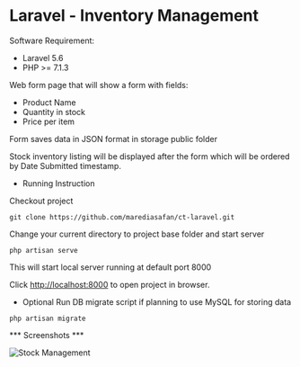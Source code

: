 # Laravel - Inventory Management

Software Requirement:
- Laravel 5.6
- PHP >= 7.1.3

Web form page that will show a form with fields:

- Product Name 
- Quantity in stock
- Price per item

Form saves data in JSON format in storage public folder

Stock inventory listing will be displayed after the form which will be ordered by Date Submitted timestamp.

* Running Instruction

Checkout project 

`git clone https://github.com/marediasafan/ct-laravel.git`

Change your current directory to project base folder and start server

`php artisan serve`

This will start local server running at default port 8000

Click <a href='http://localhost:8000' target='_blank'>http://localhost:8000</a> to open project in browser.

* Optional
Run DB migrate script if planning to use MySQL for storing data

`php artisan migrate`


*** Screenshots ***

![Stock Management](https://preview.ibb.co/jOM7Yo/inventory_management.png)
